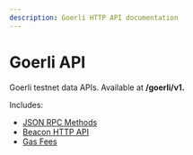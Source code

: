 ```yaml
---
description: Goerli HTTP API documentation
---
```


# Goerli API

Goerli testnet data APIs. Available at **/goerli/v1.**

Includes:

* [JSON RPC Methods](json-rpc-methods.md)
* [Beacon HTTP API](beacon-http-api.md)
* [Gas Fees](gas-fees.md)
